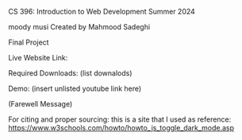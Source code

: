 CS 396: Introduction to Web Development
Summer 2024

moody musi
Created by Mahmood Sadeghi

Final Project

Live Website Link:

Required Downloads: (list downalods)

Demo: (insert unlisted youtube link here)

(Farewell Message)

For citing and proper sourcing: this is a site that I used as reference: https://www.w3schools.com/howto/howto_js_toggle_dark_mode.asp